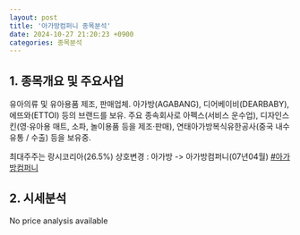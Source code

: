 ```yaml
---
layout: post
title: '아가방컴퍼니 종목분석'
date: 2024-10-27 21:20:23 +0900
categories: 종목분석
---
```


## 1. 종목개요 및 주요사업

유아의류 및 유아용품 제조, 판매업체. 아가방(AGABANG), 디어베이비(DEARBABY), 에뜨와(ETTOI) 등의 브랜드를 보유. 주요 종속회사로 아펙스(서비스 운수업), 디자인스킨(영·유아용 매트, 소파, 놀이용품 등을 제조·판매), 연태아가방복식유한공사(중국 내수 유통 / 수출) 등을 보유중.

최대주주는 랑시코리아(26.5%) 상호변경 : 아가방 -> 아가방컴퍼니(07년04월)
[#아가방컴퍼니](#)

## 2. 시세분석

No price analysis available
